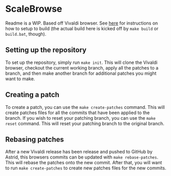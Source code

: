 # ScaleBrowse

Readme is a WIP. Based off Vivaldi browser. See [here](https://chromium.googlesource.com/chromium/src/+/main/docs/windows_build_instructions.md) for instructions on how to setup to build (the actual build here is kicked off by `make build` or `build.bat`, though).

## Setting up the repository

To set up the repository, simply run `make init`. This will clone the Vivaldi browser, checkout the current working branch, apply all the patches to a branch, and then make another branch for additional patches you might want to make.

## Creating a patch

To create a patch, you can use the `make create-patches` command. This will create patches files for all the commits that have been applied to the branch. If you wish to reset your patching branch, you can use the `make reset` command. This will reset your patching branch to the original branch.

## Rebasing patches

After a new Vivaldi release has been release and pushed to GitHub by Astrid, this browsers commits can be updated with `make rebase-patches`. This will rebase the patches onto the new commit. After that, you will want to run `make create-patches` to create new patches files for the new commits.
